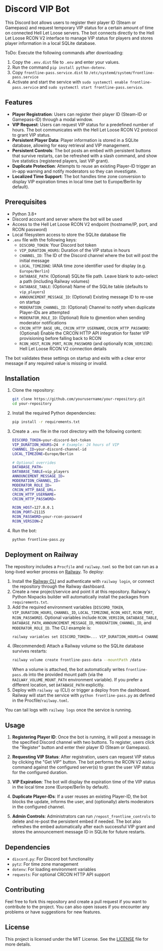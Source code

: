 # Discord VIP Bot

This Discord bot allows users to register their player ID (Steam or Gamepass) and request temporary VIP status for a certain amount of time on connected Hell Let Loose servers. The bot connects directly to the Hell Let Loose RCON V2 interface to manage VIP status for players and stores player information in a local SQLite database.

ToDo:
Execute the following commands after downloading:
1. Copy the `.env.dist` file to `.env` and enter your values.
2. Run the command `pip install python-dotenv`.
3. Copy `frontline-pass.service.dist` to `/etc/systemd/system/frontline-pass.service`
4. Activate and start the service with `sudo systemctl enable frontline-pass.service` and `sudo systemctl start frontline-pass.service`.

## Features

- **Player Registration**: Users can register their player ID (Steam-ID or Gamepass-ID) through a modal window.
- **VIP Request**: Users can request VIP status for a predefined number of hours. The bot communicates with the Hell Let Loose RCON V2 protocol to grant VIP status.
- **Persistent Player Data**: Player information is stored in a SQLite database, allowing for easy retrieval and VIP management.
- **Persistent Controls**: The bot posts an embed with persistent buttons that survive restarts, can be refreshed with a slash command, and show live statistics (registered players, last VIP grant).
- **Duplicate Protection**: Attempts to reuse an existing Player-ID trigger an in-app warning and notify moderators so they can investigate.
- **Localized Time Support**: The bot handles time zone conversion to display VIP expiration times in local time (set to Europe/Berlin by default).
  
## Prerequisites

- Python 3.8+
- Discord account and server where the bot will be used
- Access to the Hell Let Loose RCON V2 endpoint (hostname/IP, port, and RCON password)
- Local filesystem access to store the SQLite database file
- `.env` file with the following keys:
  - `DISCORD_TOKEN`: Your Discord bot token
  - `VIP_DURATION_HOURS`: Duration of the VIP status in hours
  - `CHANNEL_ID`: The ID of the Discord channel where the bot will post the initial message
  - `LOCAL_TIMEZONE`: IANA time zone identifier used for display (e.g. `Europe/Berlin`)
  - `DATABASE_PATH`: (Optional) SQLite file path. Leave blank to auto-select a path (including Railway volumes)
  - `DATABASE_TABLE`: (Optional) Name of the SQLite table (defaults to `vip_players`)
  - `ANNOUNCEMENT_MESSAGE_ID`: (Optional) Existing message ID to re-use on startup
  - `MODERATION_CHANNEL_ID`: (Optional) Channel to notify when duplicate Player-IDs are attempted
  - `MODERATOR_ROLE_ID`: (Optional) Role to @mention when sending moderator notifications
  - `CRCON_HTTP_BASE_URL`, `CRCON_HTTP_USERNAME`, `CRCON_HTTP_PASSWORD`: (Optional) Enable the CRCON HTTP API integration for faster VIP provisioning before falling back to RCON
  - `RCON_HOST`, `RCON_PORT`, `RCON_PASSWORD` (and optionally `RCON_VERSION`): Hell Let Loose RCON V2 connection details
  
The bot validates these settings on startup and exits with a clear error message if any required value is missing or invalid.

## Installation

1. Clone the repository:
    ```bash
    git clone https://github.com/yourusername/your-repository.git
    cd your-repository
    ```

2. Install the required Python dependencies:
    ```bash
    pip install -r requirements.txt
    ```

3. Create a `.env` file in the root directory with the following content:
    ```bash
    DISCORD_TOKEN=your-discord-bot-token
    VIP_DURATION_HOURS=24  # Example: 24 hours of VIP
    CHANNEL_ID=your-discord-channel-id
    LOCAL_TIMEZONE=Europe/Berlin

    # Optional overrides
    DATABASE_PATH=
    DATABASE_TABLE=vip_players
    ANNOUNCEMENT_MESSAGE_ID=
    MODERATION_CHANNEL_ID=
    MODERATOR_ROLE_ID=
    CRCON_HTTP_BASE_URL=
    CRCON_HTTP_USERNAME=
    CRCON_HTTP_PASSWORD=

    RCON_HOST=127.0.0.1
    RCON_PORT=21115
    RCON_PASSWORD=your-rcon-password
    RCON_VERSION=2
    ```

4. Run the bot:
    ```bash
    python frontline-pass.py
    ```

## Deployment on Railway

The repository includes a `Procfile` and `railway.toml` so the bot can run as a long-lived worker process on [Railway](https://railway.app/). To deploy:

1. Install the [Railway CLI](https://docs.railway.app/develop/cli) and authenticate with `railway login`, or connect the repository through the Railway dashboard.
2. Create a new project/service and point it at this repository. Railway's Python Nixpacks builder will automatically install the packages from `requirements.txt`.
3. Add the required environment variables (`DISCORD_TOKEN`, `VIP_DURATION_HOURS`, `CHANNEL_ID`, `LOCAL_TIMEZONE`, `RCON_HOST`, `RCON_PORT`, `RCON_PASSWORD`). Optional variables include `RCON_VERSION`, `DATABASE_TABLE`, `DATABASE_PATH`, `ANNOUNCEMENT_MESSAGE_ID`, `MODERATION_CHANNEL_ID`, and `MODERATOR_ROLE_ID`. The CLI example is:
    ```bash
    railway variables set DISCORD_TOKEN=... VIP_DURATION_HOURS=4 CHANNEL_ID=...
    ```
4. (Recommended) Attach a Railway volume so the SQLite database survives restarts:
    ```bash
    railway volume create frontline-pass-data --mountPath /data
    ```
    When a volume is attached, the bot automatically writes `frontline-pass.db` into the provided mount path (via the `RAILWAY_VOLUME_MOUNT_PATH` environment variable). If you prefer a different location, set `DATABASE_PATH` explicitly.
5. Deploy with `railway up` (CLI) or trigger a deploy from the dashboard. Railway will start the service with `python frontline-pass.py` as defined in the Procfile/`railway.toml`.

You can tail logs with `railway logs` once the service is running.

## Usage

1. **Registering Player ID**: Once the bot is running, it will post a message in the specified Discord channel with two buttons. To register, users click the "Register" button and enter their player ID (Steam or Gamepass).
   
2. **Requesting VIP Status**: After registration, users can request VIP status by clicking the "Get VIP" button. The bot performs the RCON V2 `AddVip` command against the configured server(s) to grant the user VIP status for the configured duration.

3. **VIP Expiration**: The bot will display the expiration time of the VIP status in the local time zone (Europe/Berlin by default).

4. **Duplicate Player-IDs**: If a user reuses an existing Player-ID, the bot blocks the update, informs the user, and (optionally) alerts moderators in the configured channel.

5. **Admin Controls**: Administrators can run `/repost_frontline_controls` to delete and re-post the persistent embed if needed. The bot also refreshes the embed automatically after each successful VIP grant and stores the announcement message ID in SQLite for future restarts.

## Dependencies

- `discord.py`: For Discord bot functionality
- `pytz`: For time zone management
- `dotenv`: For loading environment variables
- `requests`: For optional CRCON HTTP API support

## Contributing

Feel free to fork this repository and create a pull request if you want to contribute to the project. You can also open issues if you encounter any problems or have suggestions for new features.

## License

This project is licensed under the MIT License. See the [LICENSE](LICENSE) file for more details.
